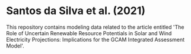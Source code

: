 # Santos da Silva et al. (2021)
This repository contains modeling data related to the article entitled 'The Role of Uncertain Renewable Resource Potentials in Solar and Wind Electricity Projections: Implications for the GCAM Integrated Assessment Model'.
